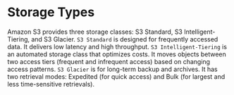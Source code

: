 # Storage Types

Amazon S3 provides three storage classes: S3 Standard, S3 Intelligent-Tiering, and S3 Glacier. `S3 Standard` is designed for frequently accessed data. It delivers low latency and high throughput. `S3 Intelligent-Tiering` is an automated storage class that optimizes costs. It moves objects between two access tiers (frequent and infrequent access) based on changing access patterns. `S3 Glacier` is for long-term backup and archives. It has two retrieval modes: Expedited (for quick access) and Bulk (for largest and less time-sensitive retrievals).
